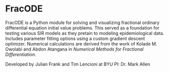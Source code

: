 # FracODE

FracODE is a Python module for solving and visualizing fractional ordinary differential equation initial value problems. This served as a foundation for testing various SIR models as they pretain to modeling epidemiological data. Includes parameter fitting options using a custom gradient descent optimizer. Numerical calculations are derived from the work of Kolade M. Owolabi and Abdon Atangana in _Numerical Methods for Fractional Differentiation_.

Developed by Julian Frank and Tim Lencioni at BYU
PI: Dr. Mark Allen
